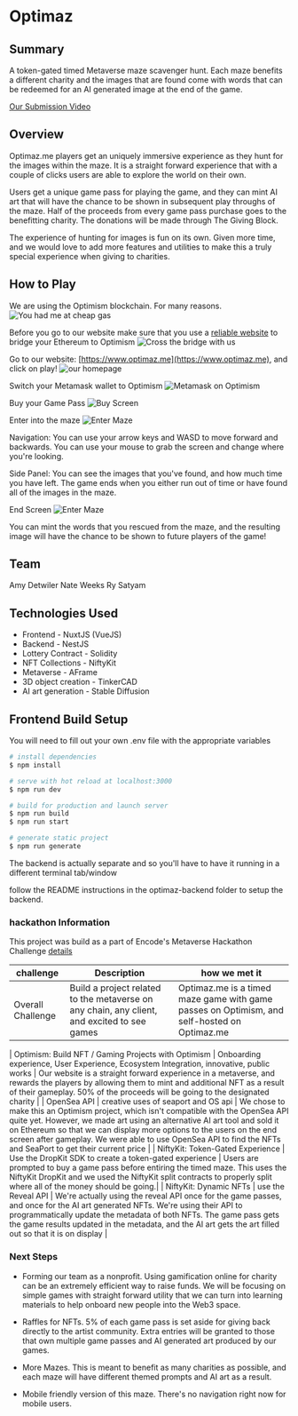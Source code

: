 # Optimaz #

## Summary ##

A token-gated timed Metaverse maze scavenger hunt. Each maze benefits a different charity and the images that are found come with words that can be redeemed for an AI generated image at the end of the game. 

[Our Submission Video](https://youtu.be/Q1K85F30Imk)

## Overview ##
Optimaz.me players get an uniquely immersive experience as they hunt for the images within the maze. It is a straight forward experience that with a couple of clicks users are able to explore the world on their own.

Users get a unique game pass for playing the game, and they can mint AI art that will have the chance to be shown in subsequent play throughs of the maze. Half of the proceeds from every game pass purchase goes to the benefitting charity. The donations will be made through The Giving Block.

The experience of hunting for images is fun on its own. Given more time, and we would love to add more features and utilities to make this a truly special experience when giving to charities.

## How to Play ##
We are using the Optimism blockchain. For many reasons.
![You had me at cheap gas](https://www.optimaz.me/memes/cheap_gas.png)

Before you go to our website make sure that you use a [reliable website](https://app.optimism.io/bridge/deposit) to bridge your Ethereum to Optimism
![Cross the bridge with us](https://www.optimaz.me/memes/crossing_bridge.png)

Go to our website: [https://www.optimaz.me](https://www.optimaz.me), and click on play!
![our homepage](https://www.optimaz.me/memes/homepage.png)

Switch your Metamask wallet to Optimism
![Metamask on Optimism](https://www.optimaz.me/memes/metamask.png)

Buy your Game Pass
![Buy Screen](https://www.optimaz.me/memes/buy_pass.png)

Enter into the maze
![Enter Maze](https://www.optimaz.me/memes/enter_maze.png)

Navigation: You can use your arrow keys and WASD to move forward and backwards. You can use your mouse to grab the screen and change where you're looking.

Side Panel: You can see the images that you've found, and how much time you have left. The game ends when you either run out of time or have found all of the images in the maze.

End Screen
![Enter Maze](https://www.optimaz.me/memes/congratulations.png)

You can mint the words that you rescued from the maze, and the resulting image will have the chance to be shown to future players of the game!

## Team ##

Amy Detwiler
Nate Weeks
Ry
Satyam


## Technologies Used

* Frontend - NuxtJS (VueJS)
* Backend - NestJS
* Lottery Contract - Solidity
* NFT Collections - NiftyKit
* Metaverse - AFrame
* 3D object creation - TinkerCAD
* AI art generation - Stable Diffusion



## Frontend Build Setup

You will need to fill out your own .env file with the appropriate variables

```bash
# install dependencies
$ npm install

# serve with hot reload at localhost:3000
$ npm run dev

# build for production and launch server
$ npm run build
$ npm run start

# generate static project
$ npm run generate

```

The backend is actually separate and so you'll have to have it running in a different terminal tab/window

follow the README instructions in the optimaz-backend folder to setup the backend.

### hackathon Information
This project was build as a part of Encode's Metaverse Hackathon Challenge [details](https://encodeclub.notion.site/30f747c055eb4e5f935d46b595150e0b?v=97eb36e8fa2e4440bd0bb2db48e7527a)

| challenge | Description | how we met it |
| ----------- | ----------- | ----------- |
| Overall Challenge | Build a project related to the metaverse on any chain, any client, and excited to see games  | Optimaz.me is a timed maze game with game passes on Optimism, and self-hosted on Optimaz.me|
| 
Optimism:
Build NFT / Gaming Projects with Optimism | Onboarding experience, User Experience, Ecosystem Integration, innovative, public works | Our website is a straight forward experience in a metaverse, and rewards the players by allowing them to mint and additional NFT as a result of their gameplay. 50% of the proceeds will be going to the designated charity |
| OpenSea API | creative uses of seaport and OS api | We chose to make this an Optimism project, which isn't compatible with the OpenSea API quite yet. However, we made art using an alternative AI art tool and sold it on Ethereum so that we can display more options to the users on the end screen after gameplay. We were able to use OpenSea API to find the NFTs and SeaPort to get their current price |
| NiftyKit: Token-Gated Experience | Use the DropKit SDK to create a token-gated experience | Users are prompted to buy a game pass before entiring the timed maze. This uses the NiftyKit DropKit and we used the NiftyKit split contracts to properly split where all of the money should be going.|
| NiftyKit: Dynamic NFTs | use the Reveal API | We're actually using the reveal API once for the game passes, and once for the AI art generated NFTs. We're using their API to programmatically update the metadata of both NFTs. The game pass gets the game results updated in the metadata, and the AI art gets the art filled out so that it is on display |


### Next Steps

- Forming our team as a nonprofit. Using gamification online for charity can be an extremely efficient way to raise funds. We will be focusing on simple games with straight forward utility that we can turn into learning materials to help onboard new people into the Web3 space.

- Raffles for NFTs. 5% of each game pass is set aside for giving back directly to the artist community. Extra entries will be granted to those that own multiple game passes and AI generated art produced by our games.

- More Mazes. This is meant to benefit as many charities as possible, and each maze will have different themed prompts and AI art as a result.

- Mobile friendly version of this maze. There's no navigation right now for mobile users.